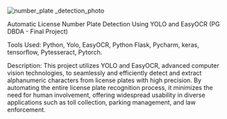 ![number_plate _detection_photo](https://github.com/aayush-garg1/Number-Plate-Detection/assets/137367754/f8495665-64ee-4e61-81dd-15bb763a9d9d)

Automatic License Number Plate Detection Using YOLO and EasyOCR
(PG DBDA - Final Project)

Tools Used: Python, Yolo, EasyOCR, Python Flask, Pycharm, keras, tensorflow, 
Pytesseract, Pytorch.

Description:
This project utilizes YOLO and EasyOCR, advanced computer vision technologies, to 
seamlessly and efficiently detect and extract alphanumeric characters from license 
plates with high precision. By automating the entire license plate recognition 
process, it minimizes the need for human involvement, offering widespread 
usability in diverse applications such as toll collection, parking management, and 
law enforcement.
